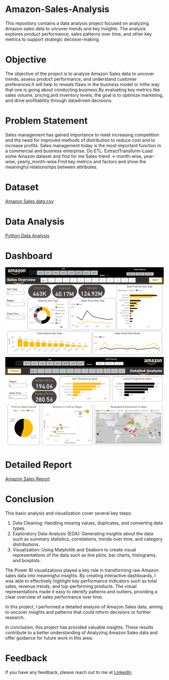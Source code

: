 # Amazon-Sales-Analysis
This repository contains a data analysis project focused on analyzing Amazon sales data to uncover trends and key insights. The analysis explores product performance, sales patterns over time, and other key metrics to support strategic decision-making.

# Objective
The objective of the project is to analyze Amazon Sales data to uncover trends, assess product performance, and understand customer preferences.It will help to reveals flaws in the business model or inthe way that one is going about conducting business.By evaluating key metrics like sales volume, pricing,and inventory levels, the goal is to optimize marketing, and drive profitability through datadriven decisions. 

# Problem Statement
Sales management has gained importance to meet increasing competition and the need for improved methods of distribution to reduce cost and to increase profits. Sales management today is the most important function in a commercial and business enterprise. Do ETL: ExtractTransform-Load some Amazon dataset and find for me Sales-trend -> month-wise, year-wise, yearly_month-wise.Find key metrics and factors and show the meaningful relationships between attributes.

# Dataset
[Amazon Sales data.csv](https://github.com/fasil-feroz/Amazon-Sales-Analysis/blob/57c1c5c839896ed7b350c39251c0f3b3e8934fcc/Amazon%20Sales%20data.csv)

# Data Analysis
[Python Data Analysis](https://github.com/fasil-feroz/Amazon-Sales-Analysis/blob/775db16c2104ba77b8cb95f85b4d62606c68342e/Analyzing%20Amazon%20Sales%20by%20Fasil%20Feroz(Project%201).ipynb)

# Dashboard
![image alt](https://github.com/fasil-feroz/Amazon-Sales-Analysis/blob/299ee099a352278d94a389d578d324c22fc1d2fd/Screenshot%201.png)
![image alt](https://github.com/fasil-feroz/Amazon-Sales-Analysis/blob/c9b9b15e5ce0f065de87aea2ebc7da93480f1109/Screenshot%202.png)

# Detailed Report
[Amazon Sales Report](https://github.com/fasil-feroz/Amazon-Sales-Analysis/blob/fbb93998fb8fd98f5a998d6348201ac487be1d92/Amazon%20Sales%20Analysis%20Report%20by%20Fasil%20Feroz.pdf)

# Conclusion
This basic analysis and visualization cover several key steps:

1. Data Cleaning: Handling missing values, duplicates, and converting data types.
2. Exploratory Data Analysis (EDA): Generating insights about the data such as summary statistics, correlations, trends over time, and category distributions.
3. Visualization: Using Matplotlib and Seaborn to create visual representations of the data such as line plots, bar charts, histograms, and boxplots.

The Power BI visualizations played a key role in transforming raw Amazon sales data into meaningful insights. By creating interactive dashboards, I was able to effectively highlight key performance indicators such as total sales, revenue trends, and top-performing products. The visual representations made it easy to identify patterns and outliers, providing a clear overview of sales performance over time.

In this project, I performed a detailed analysis of Amazon Sales data, aiming to uncover insights and patterns that could inform decisions or further research.

In conclusion, this project has provided valuable insights. These results contribute to a better understanding of Analyzing Amazon Sales data and offer guidance for future work in this area.

# Feedback
If you have any feedback, please reach out to me at [LinkedIn](https://www.linkedin.com/in/fasil-feroz/)
